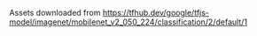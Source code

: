 Assets downloaded from https://tfhub.dev/google/tfjs-model/imagenet/mobilenet_v2_050_224/classification/2/default/1
